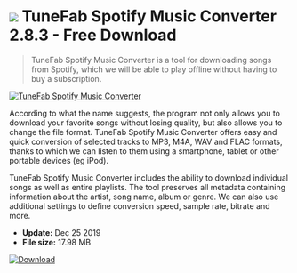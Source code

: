 # ![](https://cdn.softexe.net/static/icon/d/tunefab-spotify-music-converter-8385.png) TuneFab Spotify Music Converter 2.8.3 - Free Download

> TuneFab Spotify Music Converter is a tool for downloading songs from Spotify, which we will be able to play offline without having to buy a subscription.

[![TuneFab Spotify Music Converter](https://gallery.dpcdn.pl/imgc/Tools/85903/g_-_420x350_1.5_-_x9b02db2a-dd4e-44bc-a364-0eb7022501e6.jpg)](https://softexe.net/win/multimedia/other/tunefab-spotify-music-converter:hche.html)

According to what the name suggests, the program not only allows you to download your favorite songs without losing quality, but also allows you to change the file format. TuneFab Spotify Music Converter offers easy and quick conversion of selected tracks to MP3, M4A, WAV and FLAC formats, thanks to which we can listen to them using a smartphone, tablet or other portable devices (eg iPod).
 
 TuneFab Spotify Music Converter includes the ability to download individual songs as well as entire playlists. The tool preserves all metadata containing information about the artist, song name, album or genre. We can also use additional settings to define conversion speed, sample rate, bitrate and more.


- **Update:** Dec 25 2019
- **File size:** 17.98 MB

[![Download](https://cdn.softexe.net/static/img/download.png)](https://softexe.net/win/multimedia/other/tunefab-spotify-music-converter:hche.html)

